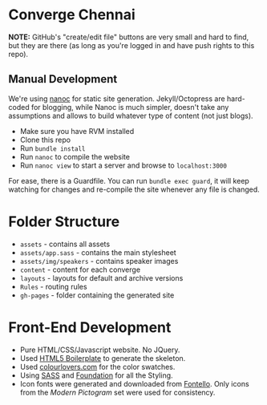 # Converge Chennai

**NOTE:** GitHub's "create/edit file" buttons are very small and hard to find, but they are there (as long as you're logged in and have push rights to this repo).

## Manual Development

We're using [nanoc](//nanoc.ws) for static site generation. Jekyll/Octopress are hard-coded for blogging, while Nanoc is much simpler, doesn't take any assumptions and allows to build whatever type of content (not just blogs).

* Make sure you have RVM installed
* Clone this repo
* Run `bundle install`
* Run `nanoc` to compile the website
* Run `nanoc view` to start a server and browse to `localhost:3000`

For ease, there is a Guardfile. You can run `bundle exec guard`, it will keep watching for changes and re-compile the site whenever any file is changed.

# Folder Structure

* `assets` - contains all assets
* `assets/app.sass` - contains the main stylesheet
* `assets/img/speakers` - contains speaker images
* `content` - content for each converge
* `layouts` - layouts for default and archive versions
* `Rules` - routing rules
* `gh-pages` - folder containing the generated site

# Front-End Development

* Pure HTML/CSS/Javascript website. No JQuery.
* Used [HTML5 Boilerplate](//html5boilerplate.com) to generate the skeleton.
* Used [colourlovers.com](//colourlovers.com) for the color swatches.
* Using [SASS](//sass-lang.com) and [Foundation](//foundation.zurb.com) for all the Styling.
* Icon fonts were generated and downloaded from [Fontello](//fontello.com). Only icons from the *Modern Pictogram* set were used for consistency.
